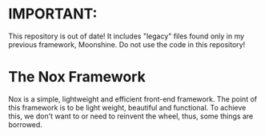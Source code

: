 # IMPORTANT:
This repository is out of date! It includes "legacy" files found only in my previous framework, Moonshine. Do not use the code in this repository!

# The Nox Framework

Nox is a simple, lightweight and efficient front-end framework. The point of this framework is to be light weight, beautiful and functional. To achieve this, we don't want to or need to reinvent the wheel, thus, some things are borrowed.
